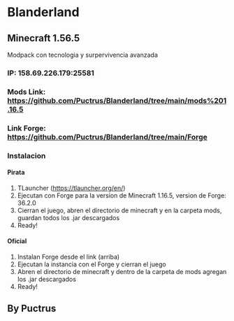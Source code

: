 # Blanderland
## Minecraft 1.56.5
Modpack con tecnologia y surpervivencia avanzada
### IP: 158.69.226.179:25581
### Mods Link: https://github.com/Puctrus/Blanderland/tree/main/mods%201.16.5
### Link Forge: https://github.com/Puctrus/Blanderland/tree/main/Forge
### Instalacion
#### Pirata
1. TLauncher (https://tlauncher.org/en/)
2. Ejecutan con Forge para la version de Minecraft 1.16.5, version de Forge: 36.2.0
3. Cierran el juego, abren el directorio de minecraft y en la carpeta mods, guardan todos los .jar descargados
4. Ready!
#### Oficial
1. Instalan Forge desde el link (arriba)
2. Ejecutan la instancia con el Forge y cierran el juego
3. Abren el directorio de minecraft y dentro de la carpeta de mods agregan los .jar descargados
4. Ready!

## By Puctrus
